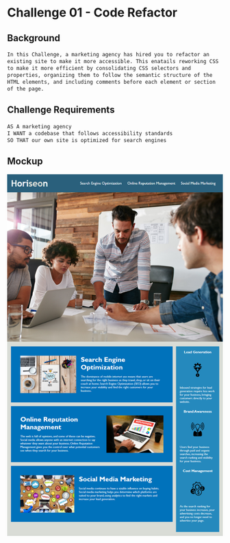 # Challenge 01 - Code Refactor

## Background

```
In this Challenge, a marketing agency has hired you to refactor an existing site to make it more accessible. This enatails reworking CSS to make it more efficient by consolidating CSS selectors and properties, organizing them to follow the semantic structure of the HTML elements, and including comments before each element or section of the page.
```

## Challenge Requirements

```
AS A marketing agency
I WANT a codebase that follows accessibility standards
SO THAT our own site is optimized for search engines
```

## Mockup

<img src="./assets/images/CH-01-Mockup.png">
